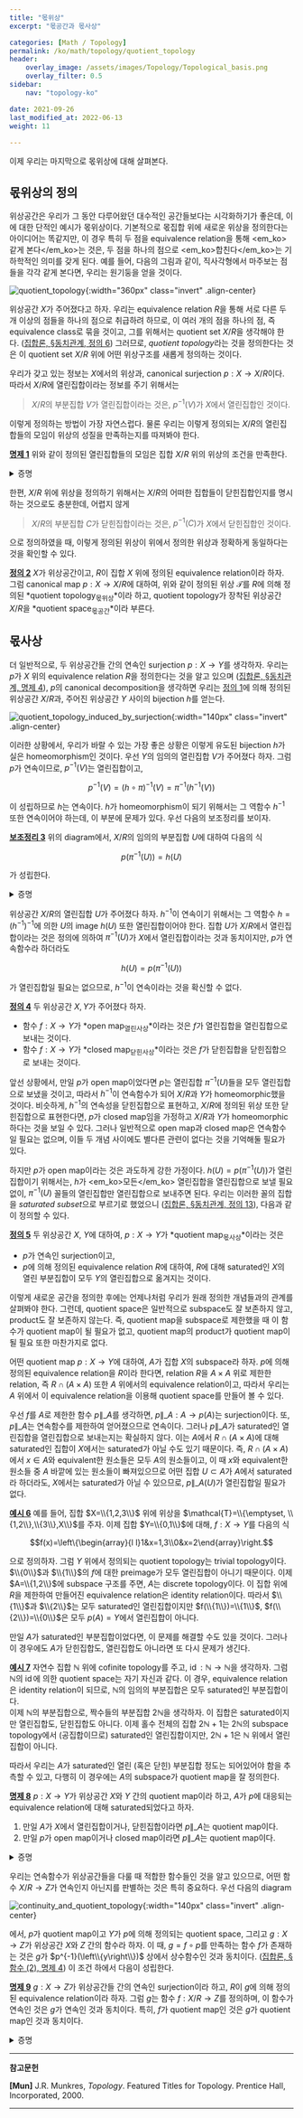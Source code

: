 ```yaml
---
title: "몫위상"
excerpt: "몫공간과 몫사상"

categories: [Math / Topology]
permalink: /ko/math/topology/quotient_topology
header:
    overlay_image: /assets/images/Topology/Topological_basis.png
    overlay_filter: 0.5
sidebar: 
    nav: "topology-ko"

date: 2021-09-26
last_modified_at: 2022-06-13
weight: 11
    
---
```


이제 우리는 마지막으로 몫위상에 대해 살펴본다.

## 몫위상의 정의

위상공간은 우리가 그 동안 다루어왔던 대수적인 공간들보다는 시각화하기가 좋은데, 이에 대한 단적인 예시가 몫위상이다. 기본적으로 몫집합 위에 새로운 위상을 정의한다는 아이디어는 똑같지만, 이 경우 특히 두 점을 equivalence relation을 통해 <em_ko>같게 본다</em_ko>는 것은, 두 점을 하나의 점으로 <em_ko>합친다</em_ko>는 기하학적인 의미를 갖게 된다. 예를 들어, 다음의 그림과 같이, 직사각형에서 마주보는 점들을 각각 같게 본다면, 우리는 원기둥을 얻을 것이다.

![quotient_topology](/assets/images/Topology/Constructing_topologies-2.png){:width="360px"  class="invert" .align-center}

위상공간 $X$가 주어졌다고 하자. 우리는 equivalence relation $R$을 통해 서로 다른 두 개 이상의 점들을 하나의 점으로 취급하려 하므로, 이 여러 개의 점을 하나의 점, 즉 equivalence class로 묶을 것이고, 그를 위해서는 quotient set $X/R$을 생각해야 한다. ([집합론, §동치관계, 정의 6](/ko/math/set_theory/equivalence_relations#df6)) 그러므로, *quotient topology*라는 것을 정의한다는 것은 이 quotient set $X/R$ 위에 어떤 위상구조를 새롭게 정의하는 것이다. 

우리가 갖고 있는 정보는 $X$에서의 위상과, canonical surjection $p:X\rightarrow X/R$이다. 따라서 $X/R$에 열린집합이라는 정보를 주기 위해서는 

> $X/R$의 부분집합 $V$가 열린집합이라는 것은, $p^{-1}(V)$가 $X$에서 열린집합인 것이다.

이렇게 정의하는 방법이 가장 자연스럽다. 물론 우리는 이렇게 정의되는 $X/R$의 열린집합들의 모임이 위상의 성질을 만족하는지를 따져봐야 한다.  

<div class="proposition" markdown="1">

<ins id="pp1">**명제 1**</ins> 위와 같이 정의된 열린집합들의 모임은 집합 $X/R$ 위의 위상의 조건을 만족한다.

</div>
<details class="proof" markdown="1">
<summary>증명</summary>

자명하게 $p^{-1}(\emptyset)=\emptyset$이고 $p^{-1}(X/R)=X$이므로 $\emptyset$, $X/R$은 모두 $\mathcal{T}$의 원소이다.

위상이 만족해야 할 나머지 두 개의 성질들은 다음의 두 식

$$\begin{aligned}
p^{-1}\left(\bigcup_{\alpha\in I}U_\alpha\right)&=\bigcup_{\alpha\in I}p^{-1}\left(U_\alpha\right)\\
p^{-1}\left(\bigcap_{i=1}^n U_i\right)&=\bigcap_{i=1}^np^{-1}\left(U_i\right).
\end{aligned}$$

에서 자명하다.

</details>

한편, $X/R$ 위에 위상을 정의하기 위해서는 $X/R$의 어떠한 집합들이 닫힌집합인지를 명시하는 것으로도 충분한데, 어렵지 않게 

> $X/R$의 부분집합 $C$가 닫힌집합이라는 것은, $p^{-1}(C)$가 $X$에서 닫힌집합인 것이다.

으로 정의하였을 때, 이렇게 정의된 위상이 위에서 정의한 위상과 정확하게 동일하다는 것을 확인할 수 있다. 

<div class="definition" markdown="1">

<ins id="df2">**정의 2**</ins> $X$가 위상공간이고, $R$이 집합 $X$ 위에 정의된 equivalence relation이라 하자. 그럼 canonical map $p:X\rightarrow X/R$에 대하여, 위와 같이 정의된 위상 $\mathcal{T}$를 $R$에 의해 정의된 *quotient topology<sub>몫위상</sub>*이라 하고, quotient topology가 장착된 위상공간 $X/R$을 *quotient space<sub>몫공간</sub>*이라 부른다.

</div>

## 몫사상

더 일반적으로, 두 위상공간들 간의 연속인 surjection $p:X\rightarrow Y$를 생각하자. 우리는 $p$가 $X$ 위의 equivalence relation $R$을 정의한다는 것을 알고 있으며 ([집합론, §동치관계, 명제 4](/ko/math/set_theory/equivalence_relations#pp4)), $p$의 canonical decomposition을 생각하면 우리는 [정의 1](#df1)에 의해 정의된 위상공간 $X/R$과, 주어진 위상공간 $Y$ 사이의 bijection $h$를 얻는다.

![quotient_topology_induced_by_surjection](/assets/images/Topology/Constructing_topologies-3.png){:width="140px"  class="invert" .align-center}

이러한 상황에서, 우리가 바랄 수 있는 가장 좋은 상황은 이렇게 유도된 bijection $h$가 실은 homeomorphism인 것이다. 우선 $Y$의 임의의 열린집합 $V$가 주어졌다 하자. 그럼 $p$가 연속이므로, $p^{-1}(V)$는 열린집합이고, 

$$p^{-1}(V)=(h\circ\pi)^{-1}(V)=\pi^{-1}(h^{-1}(V))$$

이 성립하므로 $h$는 연속이다. $h$가 homeomorphism이 되기 위해서는 그 역함수 $h^{-1}$ 또한 연속이어야 하는데, 이 부분에 문제가 있다. 우선 다음의 보조정리를 보이자.

<div class="proposition" markdown="1">

<ins id="lem3">**보조정리 3**</ins> 위의 diagram에서, $X/R$의 임의의 부분집합 $U$에 대하여 다음의 식

$$p(\pi^{-1}(U))=h(U)$$

가 성립한다.

</div>
<details class="proof" markdown="1">
<summary>증명</summary>

우선 $y\in h(U)$라 하자. 그럼 $h$에 의해 $y$에 대응되는 $X/R$의 원소가 존재하므로, 이 원소의 representative를 $x$라 하고, $[x]\in U$에 대하여 $h([x])=y$라 할 수 있다. $\pi(x)=[x]$이므로, $x\in\pi^{-1}(U)$이고 

$$p(x)=(h\circ\pi)(x)=h(\pi(x))=h([x])=y$$

가 성립한다. 즉, $y\in p(\pi^{-1}(U))$이다. 

거꾸로 $y\in p(\pi^{-1}(U))$라 하자. 그럼 $p(x)=y$이도록 하는 $x\in\pi^{-1}(U))$가 존재한다. 이제 $\pi(x)\in U$이고, 

$$h(\pi(x))=p(x)=y$$

이므로 $y\in h(U)$이다. 

</details>

위상공간 $X/R$의 열린집합 $U$가 주어졌다 하자. $h^{-1}$이 연속이기 위해서는 그 역함수 $h=(h^{-1})^{-1}$에 의한 $U$의 image $h(U)$ 또한 열린집합이어야 한다. 집합 $U$가 $X/R$에서 열린집합이라는 것은 정의에 의하여 $\pi^{-1}(U)$가 $X$에서 열린집합이라는 것과 동치이지만, $p$가 연속함수라 하더라도

$$h(U)=p(\pi^{-1}(U))$$

가 열린집합일 필요는 없으므로, $h^{-1}$이 연속이라는 것을 확신할 수 없다.

<div class="definition" markdown="1">

<ins id="df4">**정의 4**</ins> 두 위상공간 $X,Y$가 주어졌다 하자.

- 함수 $f:X\rightarrow Y$가 *open map<sub>열린사상</sub>*이라는 것은 $f$가 열린집합을 열린집합으로 보내는 것이다.
- 함수 $f:X\rightarrow Y$가 *closed map<sub>닫힌사상</sub>*이라는 것은 $f$가 닫힌집합을 닫힌집합으로 보내는 것이다.

</div>

앞선 상황에서, 만일 $p$가 open map이었다면 $p$는 열린집합 $\pi^{-1}(U)$들을 모두 열린집합으로 보냈을 것이고, 따라서 $h^{-1}$이 연속함수가 되어 $X/R$과 $Y$가 homeomorphic했을 것이다. 비슷하게, $h^{-1}$의 연속성을 닫힌집합으로 표현하고, $X/R$에 정의된 위상 또한 닫힌집합으로 표현한다면, $p$가 closed map임을 가정하고 $X/R$과 $Y$가 homeomorphic하다는 것을 보일 수 있다. 그러나 일반적으로 open map과 closed map은 연속함수일 필요는 없으며, 이들 두 개념 사이에도 별다른 관련이 없다는 것을 기억해둘 필요가 있다.

하지만 $p$가 open map이라는 것은 과도하게 강한 가정이다. $h(U)=p(\pi^{-1}(U))$가 열린집합이기 위해서는, $h$가 <em_ko>모든</em_ko> 열린집합을 열린집합으로 보낼 필요 없이, $\pi^{-1}(U)$ 꼴들의 열린집합만 열린집합으로 보내주면 된다. 우리는 이러한 꼴의 집합을 *saturated subset*으로 부르기로 했었으니 ([집합론, §동치관계, 정의 13](/ko/math/set_theory/equivalence_relations#df13)), 다음과 같이 정의할 수 있다.

<div class="definition" markdown="1">

<ins id="df5">**정의 5**</ins> 두 위상공간 $X$, $Y$에 대하여, $p:X\rightarrow Y$가 *quotient map<sub>몫사상</sub>*이라는 것은

- $p$가 연속인 surjection이고,
- $p$에 의해 정의된 equivalence relation $R$에 대하여, $R$에 대해 saturated인 $X$의 열린 부분집합이 모두 $Y$의 열린집합으로 옮겨지는 것이다.

</div>


이렇게 새로운 공간을 정의한 후에는 언제나처럼 우리가 원래 정의한 개념들과의 관계를 살펴봐야 한다. 그런데, quotient space은 일반적으로 subspace도 잘 보존하지 않고, product도 잘 보존하지 않는다. 즉, quotient map을 subspace로 제한했을 때 이 함수가 quotient map이 될 필요가 없고, quotient map의 product가 quotient map이 될 필요 또한 마찬가지로 없다. 

어떤 quotient map $p:X\rightarrow Y$에 대하여, $A$가 집합 $X$의 subspace라 하자. $p$에 의해 정의된 equivalence relation을 $R$이라 한다면, relation $R$을 $A\times A$ 위로 제한한 relation, 즉 $R\cap (A\times A)$ 또한 $A$ 위에서의 equivalence relation이고, 따라서 우리는 $A$ 위에서 이 equivalence relation을 이용해 quotient space를 만들어 볼 수 있다.  

우선 $f$를 $A$로 제한한 함수 $p\|\_A$를 생각하면, $p\|\_A:A\rightarrow p(A)$는 surjection이다. 또, $p\|\_A$는 연속함수를 제한하여 얻어졌으므로 연속이다. 그러나 $p\|\_A$가 saturated인 열린집합을 열린집합으로 보내는지는 확실하지 않다. 이는 $A$에서 $R\cap (A\times A)$에 대해 saturated인 집합이 $X$에서는 saturated가 아닐 수도 있기 때문이다. 즉, $R\cap(A\times A)$에서 $x\in A$와 equivalent한 원소들은 모두 $A$의 원소들이고, 이 때 $x$와 equivalent한 원소들 중 $A$ 바깥에 있는 원소들이 빠져있으므로 어떤 집합 $U\subset A$가 $A$에서 saturated라 하더라도, $X$에서는 saturated가 아닐 수 있으므로, $p\|\_A(U)$가 열린집합일 필요가 없다.

<div class="example" markdown="1">

<ins id="ex6">**예시 6**</ins> 예를 들어, 집합 $X=\\{1,2,3\\}$ 위에 위상을 $\mathcal{T}=\\{\emptyset, \\{1,2\\},\\{3\\},X\\}$를 주자. 이제 집합 $Y=\\{0,1\\}$에 대해, $f:X\rightarrow Y$를 다음의 식

$$f(x)=\left\{\begin{array}{l l}1&x=1,3\\0&x=2\end{array}\right.$$

으로 정의하자. 그럼 $Y$ 위에서 정의되는 quotient topology는 trivial topology이다. $\\{0\\}$과 $\\{1\\}$의 $f$에 대한 preimage가 모두 열린집합이 아니기 때문이다. 이제 $A=\\{1,2\\}$에 subspace 구조를 주면, $A$는 discrete topology이다. 이 집합 위에 $R$을 제한하여 만들어진 equivalence relation은 identity relation이다. 따라서 $\\{1\\}$과 $\\{2\\}$는 모두 saturated인 열린집합이지만 $f(\\{1\\})=\\{1\\}$, $f(\\{2\\})=\\{0\\}$은 모두 $p(A)=Y$에서 열린집합이 아니다.

</div>

만일 $A$가 saturated인 부분집합이었다면, 이 문제를 해결할 수도 있을 것이다. 그러나 이 경우에도 $A$가 닫힌집합도, 열린집합도 아니라면 또 다시 문제가 생긴다.

<div class="example" markdown="1">

<ins id="ex7">**예시 7**</ins> 자연수 집합 $\mathbb{N}$ 위에 cofinite topology를 주고, $\operatorname{id}:\mathbb{N}\rightarrow\mathbb{N}$을 생각하자. 그럼 $\mathbb{N}$의 $\operatorname{id}$에 의한 quotient space는 자기 자신과 같다. 이 경우, equivalence relation은 identity relation이 되므로, $\mathbb{N}$의 임의의 부분집합은 모두 saturated인 부분집합이다.  
이제 $\mathbb{N}$의 부분집합으로, 짝수들의 부분집합 $2\mathbb{N}$을 생각하자. 이 집합은 saturated이지만 열린집합도, 닫힌집합도 아니다. 이제 홀수 전체의 집합 $2\mathbb{N}+1$는 $2\mathbb{N}$의 subspace topology에서 (공집합이므로) saturated인 열린집합이지만, $2\mathbb{N}+1$은 $\mathbb{N}$ 위에서 열린집합이 아니다.

</div>

따라서 우리는 $A$가 saturated인 열린 (혹은 닫힌) 부분집합 정도는 되어있어야 함을 추측할 수 있고, 다행히 이 경우에는 $A$의 subspace가 quotient map을 잘 정의한다.

<div class="proposition" markdown="1">

<ins id="pp8">**명제 8**</ins> $p:X\rightarrow Y$가 위상공간 $X$와 $Y$ 간의 quotient map이라 하고, $A$가 $p$에 대응되는 equivalence relation에 대해 saturated되었다고 하자. 

1. 만일 $A$가 $X$에서 열린집합이거나, 닫힌집합이라면 $p\|\_A$는 quotient map이다. 
2. 만일 $p$가 open map이거나 closed map이라면 $p\|\_A$는 quotient map이다.

</div>
<details class="proof" markdown="1">
<summary>증명</summary>

먼저, $A$는 saturated인 부분집합이므로 $p^{-1}(p(A))=A$이고, 따라서 $U\subset p(A)$에 대하여 $p^{-1}(U)\subset p^{-1}(p(A))=A$이다. 그러므로 $U\subset p(A)$인 집합 $U$에 대해서는

$$(p|_A)^{-1}(U)=p^{-1}(U)$$

가 성립한다.  

또, 임의의 부분집합 $V\subset X$에 대하여 $p(V\cap A)=p(V)\cap p(A)$가 성립한다. $p(V\cap A)\subset p(V)\cap p(A)$는 일반적으로 성립하며, $y\in p(V)\cap p(A)$라면 $p^{-1}(\left\\{y\right\\})\subset p^{-1}(p(A))=A$이고, 따라서 $p(x)=y$를 만족하는 모든 $x\in X$는 $A$의 원소이므로, 특히 $y\in p(V)$에서 얻어지는 $p(v)=y$를 만족하는 $v\in V$도 $A$의 원소여야 하므로 $v\in A\cap V$이고 $p(v)=y\in p(V\cap A)$이다.

이제 주어진 명제들을 보이자. 이를 위해서, 우리는 $A$에서의 saturated인 열린집합을 하나 가져온 다음, 이 집합의 image가 $p(A)$ 상에서 열린집합이 됨을 보여야 한다. $A$에서의 saturated인 부분집합의 형태는 항상 $p^{-1}(V)$의 형태이므로, 우리는 $(p\|\_A)^{-1}(V)$이 $A$에서 열린집합이라면 $V$가 $p(A)$에서 열린집합임만 보이면 된다. 만일 $A$가 열린집합이고 $(p\|\_A)^{-1}(V)$가 $A$에서 열린집합이라면, 이 집합은 $X$에서도 열린집합이다. 한편, $(p\|\_A)^{-1}(V)=p^{-1}(V)$이므로, 다음의 집합

$$V=(p|_A)((p|_A)^{-1}(V))=p(p^{-1}(V))$$

는 열린집합이다. 이와 비슷하게, $p$가 open map이고 $(p\|\_A)^{-1}(V)$가 $A$에서 열린집합이라 하자. 그럼 다시 $(p\|\_A)^{-1}(V)=p^{-1}(V)$이므로, $X$의 어떤 부분집합이 존재하여 $p^{-1}(V)=U\cap A$라 할 수 있다. 그럼 다음의 식

$$V=p(p^{-1}(V))=p(U\cap A)=p(U)\cap p(A)$$

에서, $p$가 open이므로 $p(U)$는 열린집합이고, 따라서 $p(A)$의 부분공간 상에서 $V$는 열린집합이다. 지금까지의 증명에서 열린집합/open map들을 모두 닫힌집합/closed map들로 바꾸면 나머지도 증명된다.

</details>

우리는 연속함수가 위상공간들을 다룰 때 적합한 함수들인 것을 알고 있으므로, 어떤 함수 $X/R\rightarrow Z$가 연속인지 아닌지를 판별하는 것은 특히 중요하다. 우선 다음의 diagram

![continuity_and_quotient_topology](/assets/images/Topology/Constructing_topologies-4.png){:width="140px"  class="invert" .align-center}

에서, $p$가 quotient map이고 $Y$가 $p$에 의해 정의되는 quotient space, 그리고 $g:X\rightarrow Z$가 위상공간 $X$와 $Z$ 간의 함수라 하자. 이 때, $g=f\circ p$를 만족하는 함수 $f$가 존재하는 것은 $g$가 $p^{-1}(\left\\{y\right\\})$ 상에서 상수함수인 것과 동치이다. ([집합론, §함수 (2), 명제 4](/ko/math/set_theory/functions_2#pp4)) 이 조건 하에서 다음이 성립한다.

<div class="proposition" markdown="1">

<ins id="pp9">**명제 9**</ins> $g:X\rightarrow Z$가 위상공간들 간의 연속인 surjection이라 하고, $R$이 $g$에 의해 정의된 equivalence relation이라 하자. 그럼 $g$는 함수 $f:X/R\rightarrow Z$를 정의하며, 이 함수가 연속인 것은 $g$가 연속인 것과 동치이다. 특히, $f$가 quotient map인 것은 $g$가 quotient map인 것과 동치이다.

</div>
<details class="proof" markdown="1">
<summary>증명</summary>

앞서 적은 것과 같이, [집합론, §함수 (2), 명제 4](/ko/math/set_theory/functions_2#pp4)에 의해 $f$가 잘 정의된다. 한편, 만일 $f$가 연속이라면, 두 연속함수들의 합성 $f\circ p=g$가 연속임은 자명하다. 이제 $g$가 연속이라 가정하자. 그럼 임의의 $V\subset Z$에 대하여, $V$가 열린집합이라면 $g^{-1}(V)$ 또한 열린집합이다. 그런데 

$$g^{-1}(V)=(f\circ p)^{-1}(V)=p^{-1}(f^{-1}(V))$$

이고, $p$가 quotient map이므로 $f^{-1}(V)$는 열린집합이다. 즉, $f$가 연속이다.

만일 $f$가 quotient map이라면, $f\circ p=g$는 quotient map들의 합성이므로 quotient map임이 자명하다. 반대로 만일 $g$가 quotient map이라면, $X$의 saturated인 열린집합 $f^{-1}(V)$에 대하여 $V$가 $Z$에서 열린집합임을 보여야 한다. 그런데 $p^{-1}(f^{-1}(V))$는 $p$의 연속성에 의해 열려있고, 이 집합은 곧 $g^{-1}(V)$와 같으므로 $g^{-1}(V)$는 열린집합이다. 다시 $g$는 quotient map이므로, $V$는 $Z$에서 열린집합이다.

</details>



---

**참고문헌**

**[Mun]** J.R. Munkres, <i>Topology</i>. Featured Titles for Topology. Prentice Hall, Incorporated, 2000.

---

[^1]: $f:X\rightarrow Y$가 열린사상이라는 것은 $f$가 $X$의 열린집합을 모두 $Y$의 열린집합으로 옮긴다는 것이고, 닫힌사상이라는 것은 닫힌집합을 모두 닫힌집합으로 옮긴다는 것이다.
